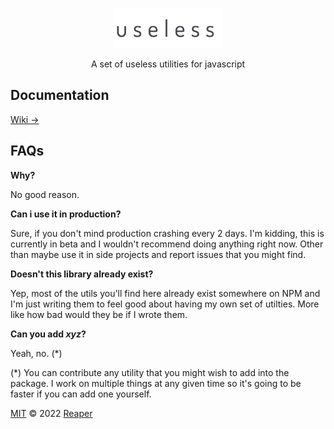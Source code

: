 <p align="center">
  <img src="images/useless.png" height="64">
<p align="center">A set of useless utilities for javascript</p>

## Documentation

[Wiki &rarr;](https://github.com/barelyhuman/useless/wiki)

## FAQs

**Why?**

No good reason.

**Can i use it in production?**

Sure, if you don't mind production crashing every 2 days. I'm kidding, this is currently in beta and I wouldn't recommend doing anything right now. Other than maybe use it in side projects and report issues that you might find.

**Doesn't this library already exist?**

Yep, most of the utils you'll find here already exist somewhere on NPM and I'm just writing them to feel good about having my own set of utilties.
More like how bad would they be if I wrote them.

**Can you add _xyz_?**

Yeah, no. (\*)

(\*) You can contribute any utility that you might wish to add into the package. I work on multiple things at any given time so it's going to be faster if you can add one yourself.

[MIT](https://github.com/barelyhuman/useless/blob/dev/license) &copy; 2022 [Reaper](http://github.com/barelyhuman)
